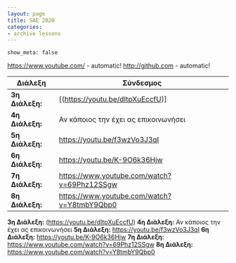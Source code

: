 ```yaml
---
layout: page
title: SAE 2020
categories: 
- archive lessons
---
```

~~~
show_meta: false
~~~
https://www.youtube.com/ - automatic!
http://github.com - automatic!

Διάλεξη | Σύνδεσμος
------------ | -------------
**3η Διάλεξη:** | [(https://youtu.be/dItpXuEccfU)]
**4η Διάλεξη:** | Αν κάποιος την έχει ας επικοινωνήσει
**5η Διάλεξη:** | https://youtu.be/f3wzVo3J3qI
**6η Διάλεξη:** | https://youtu.be/K-9O6k36Hjw
**7η Διάλεξη:** | https://www.youtube.com/watch?v=69Phz12SSgw
**8η Διάλεξη:** | https://www.youtube.com/watch?v=Y8tmbY9Qbp0

**3η Διάλεξη:** (https://youtu.be/dItpXuEccfU)
**4η Διάλεξη:** Αν κάποιος την έχει ας επικοινωνήσει
**5η Διάλεξη:** https://youtu.be/f3wzVo3J3qI
**6η Διάλεξη:** https://youtu.be/K-9O6k36Hjw
**7η Διάλεξη:** https://www.youtube.com/watch?v=69Phz12SSgw
**8η Διάλεξη:** https://www.youtube.com/watch?v=Y8tmbY9Qbp0
